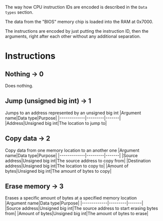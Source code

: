The way how CPU instruction IDs are encoded is described in the `Data types` section.

The data from the "BIOS" memory chip is loaded into the RAM at 0x7000.

The instructions are encoded by just putting the instruction ID, then the arguments, right after each other without any additional separation.

# Instructions

## Nothing -> 0
Does nothing.

## Jump (unsigned big int) -> 1
Jumps to an address represented by an unsigned big int
|Argument name|Data type|Purpose|
|-------------|---------|-------|
|Address|Unsigned big int|The location to jump to|

## Copy data -> 2
Copy data from one memory location to an another one
|Argument name|Data type|Purpose|
|-------------|---------|-------|
|Source address|Unsigned big int|The source address to copy from|
|Destination address|Unsigned big int|The location to copy to|
|Amount of bytes|Unsigned big int|The amount of bytes to copy|

## Erase memory -> 3
Erases a specific amount of bytes at a specified memory location
|Argument name|Data type|Purpose|
|-------------|---------|-------|
|Source address|Unsigned big int|The source address to start erasing bytes from|
|Amount of bytes|Unsigned big int|The amount of bytes to erase|


<!--?generate
output = ""
int_types = ["unsigned byte", "signed byte", "unsigned short", "signed short", "unsigned int", "signed int", "unsigned big int", "signed big int"]
instruction_id = 4
for x in int_types:
    output += f"""## Add ({x}) -> {instruction_id}
Adds 2 numbers together
|Argument name|Data type|Purpose|
|-------------|---------|-------|
|Address of the first number|{x}|The first number|
|Address of the second number|{x}|The second number|
|Address of the result|{x}|The result|

"""
    output += f"""## Subtract ({x}) -> {instruction_id + 1}
Subtracts numbers.
|Argument name|Data type|Purpose|
|-------------|---------|-------|
|Address of the first number|{x}|The first number|
|Address of the second number|{x}|The second number|
|Address of the result|{x}|The result|

"""
    output += f"""## Multiply ({x}) -> {instruction_id + 2}
Multiplies 2 numbers
|Argument name|Data type|Purpose|
|-------------|---------|-------|
|Address of the first number|{x}|The first number|
|Address of the second number|{x}|The second number|
|Address of the result|{x}|The result|

"""
    output += f"""## Divide ({x}) -> {instruction_id + 3}
Divides 2 numbers
|Argument name|Data type|Purpose|
|-------------|---------|-------|
|Address of the first number|{x}|The first number|
|Address of the second number|{x}|The second number|
|Address of the result|{x}|The result|

"""
    instruction_id += 4

set_output(output.removesuffix("\n\n"))
-->